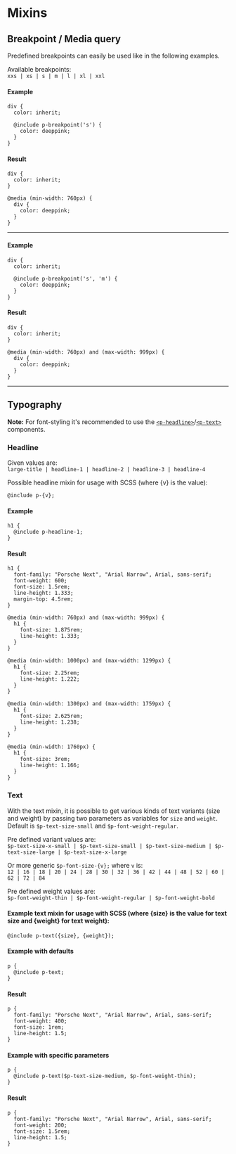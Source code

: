 # Mixins

## Breakpoint / Media query
Predefined breakpoints can easily be used like in the following examples.

Available breakpoints:  
`xxs | xs | s | m | l | xl | xxl`

#### Example
```
div {
  color: inherit;
  
  @include p-breakpoint('s') {
    color: deeppink;
  }
}
```

#### Result
```
div {
  color: inherit;
}

@media (min-width: 760px) {
  div {
    color: deeppink;
  }
}
```

---

#### Example
```
div {
  color: inherit;
  
  @include p-breakpoint('s', 'm') {
    color: deeppink;
  }
}
```

#### Result
```
div {
  color: inherit;
}

@media (min-width: 760px) and (max-width: 999px) {
  div {
    color: deeppink;
  }
}
```

---

## Typography

**Note:** For font-styling it's recommended to use the [`<p-headline>`](#/web/components/basic/typography#code)/[`<p-text>`](#/web/components/basic/typography#code) components.

### Headline

Given values are:  
`large-title | headline-1 | headline-2 | headline-3 | headline-4`

Possible headline mixin for usage with SCSS (where {v} is the value):
```
@include p-{v};
```

#### Example
```
h1 {
  @include p-headline-1;
}
```

#### Result
```
h1 {
  font-family: "Porsche Next", "Arial Narrow", Arial, sans-serif;
  font-weight: 600;
  font-size: 1.5rem;
  line-height: 1.333;
  margin-top: 4.5rem;
}

@media (min-width: 760px) and (max-width: 999px) {
  h1 {
    font-size: 1.875rem;
    line-height: 1.333;
  }
}

@media (min-width: 1000px) and (max-width: 1299px) {
  h1 {
    font-size: 2.25rem;
    line-height: 1.222;
  }
}

@media (min-width: 1300px) and (max-width: 1759px) {
  h1 {
    font-size: 2.625rem;
    line-height: 1.238;
  }
}

@media (min-width: 1760px) {
  h1 {
    font-size: 3rem;
    line-height: 1.166;
  }
}
```

### Text

With the text mixin, it is possible to get various kinds of text variants (size and weight) by passing two parameters as variables for `size` and `weight`. 
Default is `$p-text-size-small` and `$p-font-weight-regular`.

Pre defined variant values are:  
`$p-text-size-x-small | $p-text-size-small | $p-text-size-medium | $p-text-size-large | $p-text-size-x-large`  

Or more generic `$p-font-size-{v};` where `v` is:  
`12 | 16 | 18 | 20 | 24 | 28 | 30 | 32 | 36 | 42 | 44 | 48 | 52 | 60 | 62 | 72 | 84`

Pre defined weight values are:  
`$p-font-weight-thin | $p-font-weight-regular | $p-font-weight-bold`

#### Example text mixin for usage with SCSS (where {size} is the value for text size and {weight} for text weight):
```
@include p-text({size}, {weight});
```

#### Example with defaults
```
p {
  @include p-text;
}
```

#### Result
```
p {
  font-family: "Porsche Next", "Arial Narrow", Arial, sans-serif;
  font-weight: 400;
  font-size: 1rem;
  line-height: 1.5;
}
```

#### Example with specific parameters
```
p {
  @include p-text($p-text-size-medium, $p-font-weight-thin);
}
```

#### Result
```
p {
  font-family: "Porsche Next", "Arial Narrow", Arial, sans-serif;
  font-weight: 200;
  font-size: 1.5rem;
  line-height: 1.5;
}
```
